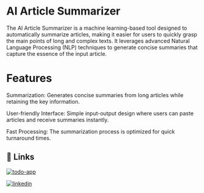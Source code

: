 # AI Article Summarizer

The AI Article Summarizer is a machine learning-based tool designed to automatically summarize articles, making it easier for users to quickly grasp the main points of long and complex texts. It leverages advanced Natural Language Processing (NLP) techniques to generate concise summaries that capture the essence of the input article.

# Features
Summarization: Generates concise summaries from long articles while retaining the key information.


User-friendly Interface: Simple input-output design where users can paste articles and receive summaries instantly.


Fast Processing: The summarization process is optimized for quick turnaround times.

## 🔗 Links
[![todo-app](https://img.shields.io/badge/my_portfolio-000?style=for-the-badge&logo=ko-fi&logoColor=white)](https://khuzaimaahsanportfolio.vercel.app/)

[![linkedin](https://img.shields.io/badge/linkedin-0A66C2?style=for-the-badge&logo=linkedin&logoColor=white)](https://www.linkedin.com/in/khuzaima-ahsan-609677227/)
